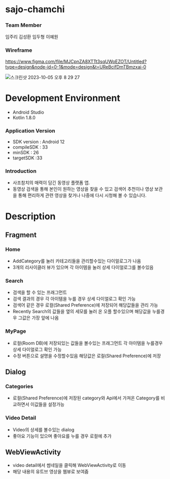 # sajo-chamchi
### Team Member

임주리 김성환 임두형 이예원

### Wireframe

https://www.figma.com/file/MJCpnZA8XTTt3sqUWoEZOT/Untitled?type=design&node-id=0-1&mode=design&t=UReBcifDmTBmzxai-0

![스크린샷 2023-10-05 오후 8 29 27](https://github.com/Team-NBK-04/sajo-chamchi/assets/81704418/28acd35d-a4e6-4a1a-bdbd-551f2b053160)

# Development Environment

- Android Studio
- Kotlin 1.8.0

### Application Version

- SDK version : Android 12
- compileSDK : 33
- minSDK : 26
- targetSDK :33

### Introduction

- 사조참치의 매력이 담긴 동영상 플랫폼 앱.
- 동영상 검색을 통해 본인이 원하는 영상을 찾을 수 있고 검색어 추천이나 영상 보관을 통해 편리하게 관련 영상을 찾거나 나중에 다시 시청해 볼 수 있습니다.

# Description

## Fragment

### Home

- AddCategory를 눌러 카테고리들을 관리할수있는 다이얼로그가 나옴
- 3개의 리사이클러 뷰가 있으며 각 아이템을 눌러 상세 다이얼로그를 볼수있음

### Search

- 검색을 할 수 있는 프래그먼트
- 검색 결과의 경우 각 아이템을 누를 경우 상세 다이얼로그 확인 가능
- 검색어 같은 경우 로컬(Shared Preference)에 저장되어 해당값들을 관리 가능
- Recently Search의 값들을 옆의 세모를 눌러 온 오플 할수있으며 해당값을 누를경우 그값은 가장 앞에 나옴

### MyPage

- 로컬(Room DB)에 저장되있는 값들을 볼수있는 프래그먼트 각 아이템을 누를경우 상세 다이얼로그 확인 가능
- 수정 버튼으로 설명을 수정할수있음 해당값은 로컬(Shared Preference)에 저장

## Dialog

### Categories

- 로컬(Shared Preference)에 저장된 category와 Api에서 가져온 Category를 비교하면서 이값들을 설정가능

### Video Detail

- Video의 상세를 볼수있는 dialog
- 좋아요 기능이 있으며 좋아요를 누를 경우 로컬에 추가

## WebViewActivity

- video detail에서 썸네일을 클릭해 WebViewActivity로 이동
- 해당 내용의 유트브 영상을 웹뷰로 보여줌
